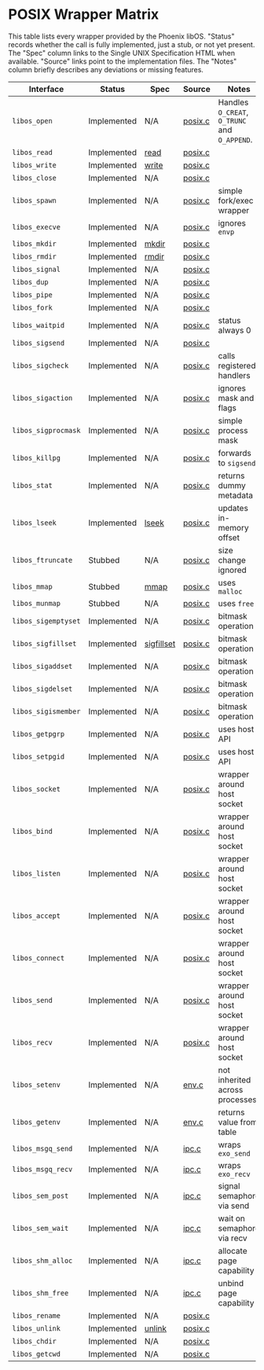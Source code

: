 # POSIX Wrapper Matrix

This table lists every wrapper provided by the Phoenix libOS. "Status" records whether the call is fully implemented, just a stub, or not yet present. The "Spec" column links to the Single UNIX Specification HTML when available. "Source" links point to the implementation files. The "Notes" column briefly describes any deviations or missing features.

| Interface | Status | Spec | Source | Notes |
|-----------|--------|------|--------|-------|
| `libos_open` | Implemented | N/A | [posix.c](../engine/libos/posix.c) | Handles `O_CREAT`, `O_TRUNC` and `O_APPEND`. |
| `libos_read` | Implemented | [read](ben-books/susv4-2018/functions/read.html) | [posix.c](../engine/libos/posix.c) | |
| `libos_write` | Implemented | [write](ben-books/susv4-2018/utilities/write.html) | [posix.c](../engine/libos/posix.c) | |
| `libos_close` | Implemented | N/A | [posix.c](../engine/libos/posix.c) | |
| `libos_spawn` | Implemented | N/A | [posix.c](../engine/libos/posix.c) | simple fork/exec wrapper |
| `libos_execve` | Implemented | N/A | [posix.c](../engine/libos/posix.c) | ignores `envp` |
| `libos_mkdir` | Implemented | [mkdir](ben-books/susv4-2018/utilities/mkdir.html) | [posix.c](../engine/libos/posix.c) | |
| `libos_rmdir` | Implemented | [rmdir](ben-books/susv4-2018/utilities/rmdir.html) | [posix.c](../engine/libos/posix.c) | |
| `libos_signal` | Implemented | N/A | [posix.c](../engine/libos/posix.c) | |
| `libos_dup` | Implemented | N/A | [posix.c](../engine/libos/posix.c) | |
| `libos_pipe` | Implemented | N/A | [posix.c](../engine/libos/posix.c) | |
| `libos_fork` | Implemented | N/A | [posix.c](../engine/libos/posix.c) | |
| `libos_waitpid` | Implemented | N/A | [posix.c](../engine/libos/posix.c) | status always 0 |
| `libos_sigsend` | Implemented | N/A | [posix.c](../engine/libos/posix.c) | |
| `libos_sigcheck` | Implemented | N/A | [posix.c](../engine/libos/posix.c) | calls registered handlers |
| `libos_sigaction` | Implemented | N/A | [posix.c](../engine/libos/posix.c) | ignores mask and flags |
| `libos_sigprocmask` | Implemented | N/A | [posix.c](../engine/libos/posix.c) | simple process mask |
| `libos_killpg` | Implemented | N/A | [posix.c](../engine/libos/posix.c) | forwards to `sigsend` |
| `libos_stat` | Implemented | N/A | [posix.c](../engine/libos/posix.c) | returns dummy metadata |
| `libos_lseek` | Implemented | [lseek](ben-books/susv4-2018/functions/lseek.html) | [posix.c](../engine/libos/posix.c) | updates in-memory offset |
| `libos_ftruncate` | Stubbed | N/A | [posix.c](../engine/libos/posix.c) | size change ignored |
| `libos_mmap` | Stubbed | [mmap](ben-books/susv4-2018/functions/mmap.html) | [posix.c](../engine/libos/posix.c) | uses `malloc` |
| `libos_munmap` | Stubbed | N/A | [posix.c](../engine/libos/posix.c) | uses `free` |
| `libos_sigemptyset` | Implemented | N/A | [posix.c](../engine/libos/posix.c) | bitmask operation |
| `libos_sigfillset` | Implemented | [sigfillset](ben-books/susv4-2018/functions/sigfillset.html) | [posix.c](../engine/libos/posix.c) | bitmask operation |
| `libos_sigaddset` | Implemented | N/A | [posix.c](../engine/libos/posix.c) | bitmask operation |
| `libos_sigdelset` | Implemented | N/A | [posix.c](../engine/libos/posix.c) | bitmask operation |
| `libos_sigismember` | Implemented | N/A | [posix.c](../engine/libos/posix.c) | bitmask operation |
| `libos_getpgrp` | Implemented | N/A | [posix.c](../engine/libos/posix.c) | uses host API |
| `libos_setpgid` | Implemented | N/A | [posix.c](../engine/libos/posix.c) | uses host API |
| `libos_socket` | Implemented | N/A | [posix.c](../engine/libos/posix.c) | wrapper around host socket |
| `libos_bind` | Implemented | N/A | [posix.c](../engine/libos/posix.c) | wrapper around host socket |
| `libos_listen` | Implemented | N/A | [posix.c](../engine/libos/posix.c) | wrapper around host socket |
| `libos_accept` | Implemented | N/A | [posix.c](../engine/libos/posix.c) | wrapper around host socket |
| `libos_connect` | Implemented | N/A | [posix.c](../engine/libos/posix.c) | wrapper around host socket |
| `libos_send` | Implemented | N/A | [posix.c](../engine/libos/posix.c) | wrapper around host socket |
| `libos_recv` | Implemented | N/A | [posix.c](../engine/libos/posix.c) | wrapper around host socket |
| `libos_setenv` | Implemented | N/A | [env.c](../engine/libos/env.c) | not inherited across processes |
| `libos_getenv` | Implemented | N/A | [env.c](../engine/libos/env.c) | returns value from table |
| `libos_msgq_send` | Implemented | N/A | [ipc.c](../engine/libos/ipc.c) | wraps `exo_send` |
| `libos_msgq_recv` | Implemented | N/A | [ipc.c](../engine/libos/ipc.c) | wraps `exo_recv` |
| `libos_sem_post` | Implemented | N/A | [ipc.c](../engine/libos/ipc.c) | signal semaphore via send |
| `libos_sem_wait` | Implemented | N/A | [ipc.c](../engine/libos/ipc.c) | wait on semaphore via recv |
| `libos_shm_alloc` | Implemented | N/A | [ipc.c](../engine/libos/ipc.c) | allocate page capability |
| `libos_shm_free` | Implemented | N/A | [ipc.c](../engine/libos/ipc.c) | unbind page capability |
| `libos_rename` | Implemented | N/A | [posix.c](../engine/libos/posix.c) | |
| `libos_unlink` | Implemented | [unlink](ben-books/susv4-2018/utilities/unlink.html) | [posix.c](../engine/libos/posix.c) | |
| `libos_chdir` | Implemented | N/A | [posix.c](../engine/libos/posix.c) | |
| `libos_getcwd` | Implemented | N/A | [posix.c](../engine/libos/posix.c) | |

